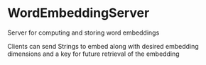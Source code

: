 # WordEmbeddingServer
Server for computing and storing word embeddings

Clients can send Strings to embed along with desired embedding dimensions and a key for future retrieval of the embedding